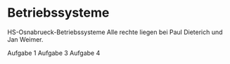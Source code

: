 # Betriebssysteme
HS-Osnabrueck-Betriebssysteme
Alle rechte liegen bei Paul Dieterich und Jan Weimer. 

Aufgabe 1
Aufgabe 3
Aufgabe 4

